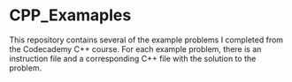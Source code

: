 # CPP_Examaples

This repository contains several of the example problems I completed from the Codecademy C++ course.
For each example problem, there is an instruction file and a corresponding C++ file with the solution to the problem.